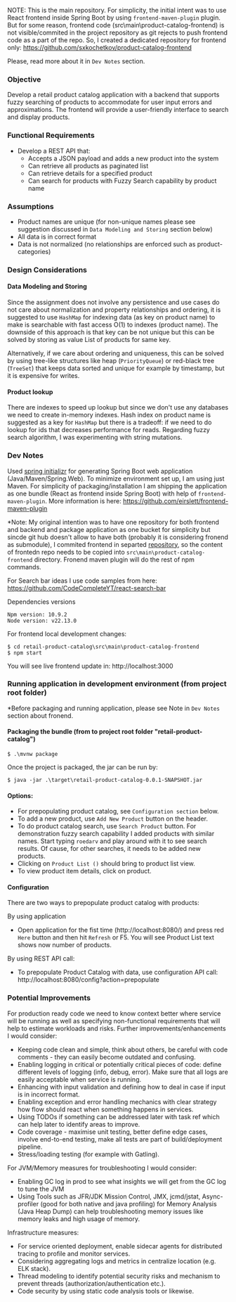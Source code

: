 NOTE: This is the main repository. For simplicity, the initial intent was to use React frontend inside Spring Boot by using  `frontend-maven-plugin` plugin. But for some reason, frontend code (src\main\product-catalog-frontend) is not visible/commited in the project repository as git rejects to push frontend code as a part of the repo. So, I created a dedicated repository for frontend only:
https://github.com/sxkochetkov/product-catalog-frontend

Please, read more about it in `Dev Notes` section.

### Objective
Develop a retail product catalog application with a backend that supports fuzzy searching of products to accommodate for user input errors and approximations. The frontend will provide a user-friendly interface to search and display products.

### Functional Requirements
- Develop a REST API that:
  - Accepts a JSON payload and adds a new product into the system
  - Can retrieve all products as paginated list
  - Can retrieve details for a specified product
  - Can search for products with Fuzzy Search capability by product name
     
### Assumptions
- Product names are unique (for non-unique names please see suggestion discussed in `Data Modeling and Storing` section below)
- All data is in correct format
- Data is not normalized (no relationships are enforced such as product-categories)

### Design Considerations

#### Data Modeling and Storing
Since the assignment does not involve any persistence and use cases do not care about normalization and property relationships and ordering, it is suggested to use `HashMap` for indexing data (as key on product name) to make is searchable with fast access O(1) to indexes (product name).
The downside of this approach is that key can be not unique but this can be solved by storing as value List of products for same key.

Alternatively, if we care about ordering and uniqueness, this can be solved by using tree-like structures like heap (`PriorityQueue`) or red-black tree (`TreeSet`) that keeps data sorted and unique for example by timestamp, but it is expensive for writes.

#### Product lookup
There are indexes to speed up lookup but since we don't use any databases we need to create in-memory indexes. Hash index on product name is suggested as a key for `HashMap` but there is a tradeoff: if we need to do lookup for ids that decreases performance for reads. 
Regarding fuzzy search algorithm, I was experimenting with string mutations.

### Dev Notes
Used [spring initializr](https://start.spring.io/) for generating Spring Boot web application (Java/Maven/Spring.Web).
To minimize environment set up, I am using just Maven.
For simplicity of packaging/installation I am shipping the application as one bundle (React as frontend inside Spring Boot) with help of `frontend-maven-plugin`. More information is here: https://github.com/eirslett/frontend-maven-plugin

*Note: My original intention was to have one repository for both frontend and backend and package application as one bucket for simplicity but sincde git hub doesn't allow to have both (probably it is considering fronend as submodule), I commited frontend in separted [repository](https://github.com/sxkochetkov/product-catalog-frontend), so the content of frontedn repo needs to be copied into `src\main\product-catalog-frontend` directory. Fronend maven plugin will do the rest of npm commands.

For Search bar ideas I use code samples from here: https://github.com/CodeCompleteYT/react-search-bar

Dependencies versions
```
Npm version: 10.9.2
Node version: v22.13.0
```

For frontend local development changes: 
```
$ cd retail-product-catalog\src\main\product-catalog-frontend
$ npm start
```

You will see live frontend update in: http://localhost:3000



### Running application in development environment (from project root folder)

*Before packaging and running application, please see Note in `Dev Notes` section about fronend.

#### Packaging the bundle (from to project root folder "retail-product-catalog")
```
$ .\mvnw package
```

Once the project is packaged, the jar can be run by:

`$ java -jar .\target\retail-product-catalog-0.0.1-SNAPSHOT.jar`

#### Options:
- For prepopulating product catalog, see `Configuration section` below. 
- To add a new product, use `Add New Product` button on the header. 
- To do product catalog search, use `Search Product` button. For demonstration fuzzy search capability I added products with similar names. Start typing `roedarv` and play around with it to see search results. Of cause, for other searches, it needs to be added new products.
- Clicking on `Product List ()` should bring to product list view.
- To view product item details, click on product.

#### Configuration
There are two ways to prepopulate product catalog with products:

By using application 
- Open application for the fist time (http://localhost:8080/) and press red `Here` button and then hit `Refresh` or F5. You will see Product List text shows now number of products.

By using REST API call:
- To prepopulate Product Catalog with data, use configuration API call: http://localhost:8080/config?action=prepopulate

### Potential Improvements
For production ready code we need to know context better where service will be running as well as specifying non-functional requirements that will help to estimate workloads and risks. Further improvements/enhancements I would consider:
- Keeping code clean and simple, think about others, be careful with code comments - they can easily become outdated and confusing.
- Enabling logging in critical or potentially critical pieces of code: define different levels of logging (info, debug, error). Make sure that all logs are easily acceptable when service is running.
- Enhancing with input validation and defining how to deal in case if input is in incorrect format.
- Enabling exception and error handling mechanics with clear strategy how flow should react when something happens in services.
- Using TODOs if something can be addressed later with task ref which can help later to identify areas to improve.
- Code coverage - maximise unit testing, better define edge cases, involve end-to-end testing, make all tests are part of build/deployment pipeline.
- Stress/loading testing (for example with Gatling).

For JVM/Memory measures for troubleshooting I would consider:
- Enabling GC log in prod to see what insights we will get from the GC log to tune the JVM
- Using Tools such as JFR/JDK Mission Control, JMX, jcmd/jstat, Async-profiler (good for both native and java profiling) for Memory Analysis (Java Heap Dump) can help troubleshooting memory issues like memory leaks and high usage of memory.

Infrastructure measures:
- For service oriented deployment, enable sidecar agents for distributed tracing to profile and monitor services.
- Considering aggregating logs and metrics in centralize location (e.g. ELK stack).
- Thread modeling to identify potential security risks and mechanism to prevent threads (authorization/authentication etc.).
- Code security by using static code analysis tools or likewise.

